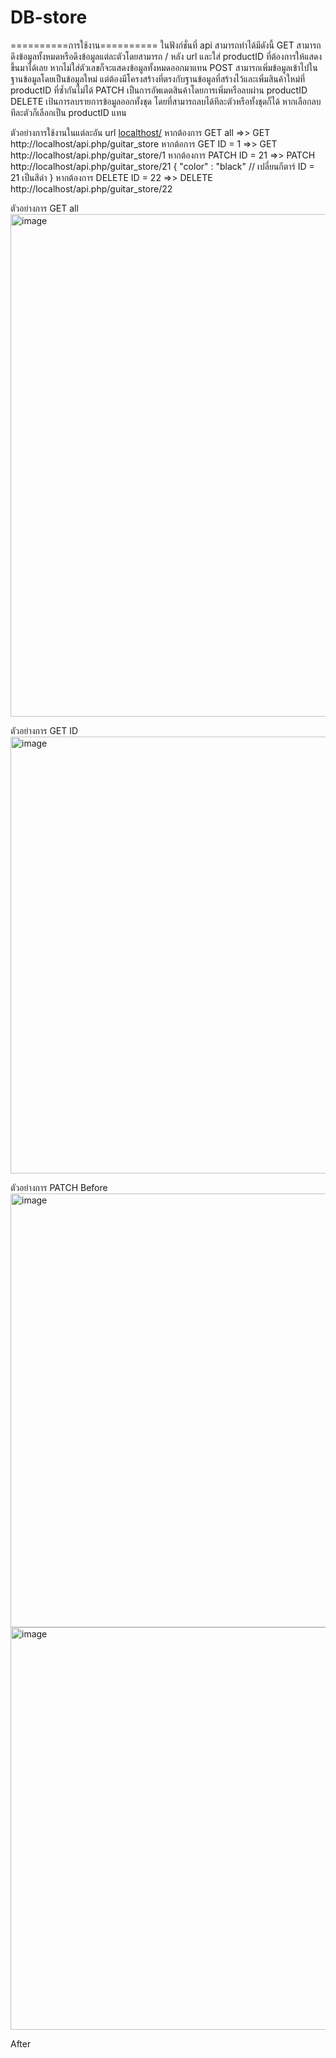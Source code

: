 # DB-store
==========การใช้งาน==========
ในฟังก์ชั่นที่ api สามารถทำได้มีดังนี้
GET สามารถดึงข้อมูลทั้งหมดหรือดึงข้อมูลแต่ละตัวโดยสามารถ / หลัง url และใส่ productID ที่ต้องการให้แสดงขึ้นมาได้เลย หากไม่ใส่ตัวเลขก็จะแสดงข้อมูลทั้งหมดออกมาแทน
POST สามารถเพิ่มข้อมูลเข้าไปในฐานข้อมูลโดยเป็นข้อมูลใหม่ แต่ต้องมีโครงสร้างที่ตรงกับฐานข้อมูลที่สร้างไว้และเพิ่มสินค้าใหม่ที่ productID ที่ซ้ำกันไม่ได้
PATCH เป็นการอัพเดตสินค้าโดยการเพิ่มหรือลบผ่าน productID 
DELETE เป้นการลบรายการข้อมูลออกทั้งชุด โดยที่สามารถลบได้ทีละตัวหรือทั้งชุดก็ได้ หากเลือกลบทีละตัวก็เลือกเป็น productID แทน

ตัวอย่างการใช้งานในแต่ละอัน
url [localthost/](http://localhost/api.php/guitar_store) 
หากต้องการ GET all =>> GET http://localhost/api.php/guitar_store
หากต้อการ GET ID = 1 =>> GET http://localhost/api.php/guitar_store/1
หากต้องการ PATCH ID = 21 =>> PATCH http://localhost/api.php/guitar_store/21
{
  "color" : "black" // เปลี่ยนกีตาร์ ID = 21 เป็นสีดำ
}
หากต้องการ DELETE ID = 22 =>> DELETE http://localhost/api.php/guitar_store/22

ตัวอย่างการ GET all
<img width="846" height="804" alt="image" src="https://github.com/user-attachments/assets/55f6b93b-d71a-417c-8e7a-f4f201398f4b" />

ตัวอย่างการ GET ID
<img width="829" height="699" alt="image" src="https://github.com/user-attachments/assets/6e155c64-a934-4269-b1de-10429f2d6b88" />

ตัวอย่างการ PATCH
Before
<img width="875" height="694" alt="image" src="https://github.com/user-attachments/assets/b0073e11-4015-4b86-8b0b-6ac93503923b" />
<img width="849" height="644" alt="image" src="https://github.com/user-attachments/assets/26b7f6b3-12b6-4421-ba5e-560837f0ada2" />

After
